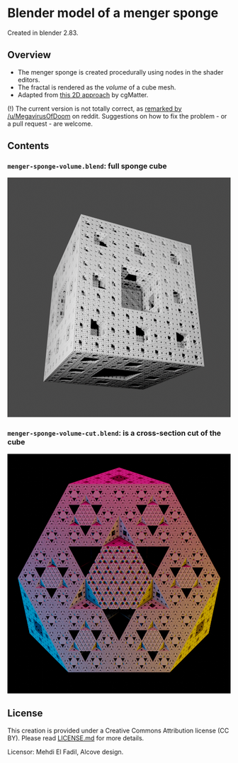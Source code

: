#  Blender model of a menger sponge

Created in blender 2.83.

## Overview

* The menger sponge is created procedurally using nodes in the shader editors.
* The fractal is rendered as the _volume_ of a cube mesh.
* Adapted from [this 2D approach](https://www.youtube.com/watch?v=ZV38FriNoYc) by cgMatter.

(!) The current version is not totally correct, as [remarked by /u/MegavirusOfDoom](https://www.reddit.com/r/fractals/comments/hjufap/crosssection_of_a_menger_sponge/fwon1et/) on reddit. Suggestions on how to fix the problem - or a pull request - are welcome.

## Contents

### `menger-sponge-volume.blend`: full sponge cube

<img src="img/full-cube.png?raw=true" width="540" height="540">

### `menger-sponge-volume-cut.blend`: is a cross-section cut of the cube

<img src="img/cross-secton-front-view-large-colored.png?raw=true" width="540" height="540">


## License

This creation is provided under a Creative Commons Attribution license (CC BY). Please read [LICENSE.md](LICENSE.md) for more details.

Licensor: Mehdi El Fadil, Alcove design.
